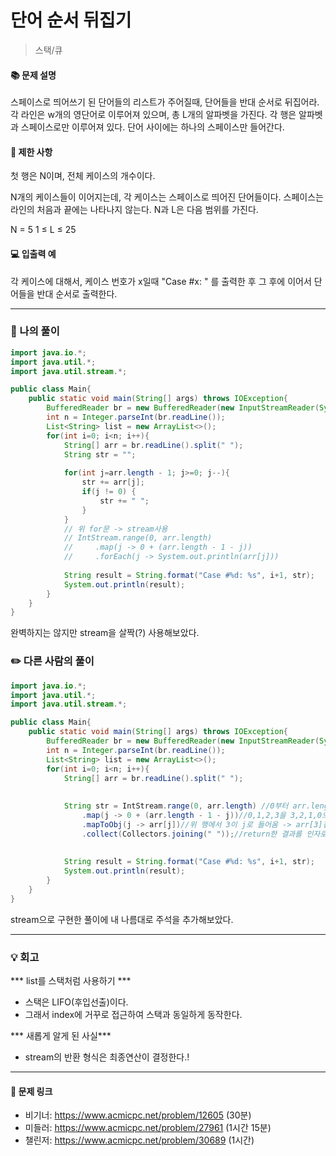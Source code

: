 # 단어 순서 뒤집기
>스택/큐

#### 📚 문제 설명
스페이스로 띄어쓰기 된 단어들의 리스트가 주어질때, 단어들을 반대 순서로 뒤집어라. 각 라인은 w개의 영단어로 이루어져 있으며, 총 L개의 알파벳을 가진다. 각 행은 알파벳과 스페이스로만 이루어져 있다. 단어 사이에는 하나의 스페이스만 들어간다.

#### 📌 제한 사항 
첫 행은 N이며, 전체 케이스의 개수이다.

N개의 케이스들이 이어지는데, 각 케이스는 스페이스로 띄어진 단어들이다. 스페이스는 라인의 처음과 끝에는 나타나지 않는다. N과 L은 다음 범위를 가진다.

N = 5
1 ≤ L ≤ 25


#### 💻 입출력 예
각 케이스에 대해서, 케이스 번호가 x일때  "Case #x: " 를 출력한 후 그 후에 이어서 단어들을 반대 순서로 출력한다.






---
### 📝 나의 풀이
```java
import java.io.*;
import java.util.*;
import java.util.stream.*;

public class Main{
    public static void main(String[] args) throws IOException{
        BufferedReader br = new BufferedReader(new InputStreamReader(System.in));
        int n = Integer.parseInt(br.readLine());
        List<String> list = new ArrayList<>();
        for(int i=0; i<n; i++){
            String[] arr = br.readLine().split(" ");
            String str = "";
            
            for(int j=arr.length - 1; j>=0; j--){
                str += arr[j];
                if(j != 0) {
                    str += " ";
                }
            }
            // 위 for문 -> stream사용
            // IntStream.range(0, arr.length)
            //     .map(j -> 0 + (arr.length - 1 - j))
            //     .forEach(j -> System.out.println(arr[j]))   
            
            String result = String.format("Case #%d: %s", i+1, str);
            System.out.println(result);
        }
    }
}
```

완벽하지는 않지만 stream을 살짝(?) 사용해보았다.

### ✏️ 다른 사람의 풀이
```java
import java.io.*;
import java.util.*;
import java.util.stream.*;

public class Main{
    public static void main(String[] args) throws IOException{
        BufferedReader br = new BufferedReader(new InputStreamReader(System.in));
        int n = Integer.parseInt(br.readLine());
        List<String> list = new ArrayList<>();
        for(int i=0; i<n; i++){
            String[] arr = br.readLine().split(" ");
    
            
            String str = IntStream.range(0, arr.length) //0부터 arr.length -1까지 순회(0,1,2,3)
                .map(j -> 0 + (arr.length - 1 - j))//0,1,2,3을 3,2,1,0으로 바꿔줌
                .mapToObj(j -> arr[j])//위 행에서 3이 j로 들어옴 -> arr[3]접근한 결과를 return
                .collect(Collectors.joining(" "));//return한 결과를 인자로 전달 -> 이거를 joining을 통해하나의 string으로 만듦(arr[3] arr[2] arr[1] arr[0]) 
                
                
            String result = String.format("Case #%d: %s", i+1, str);
            System.out.println(result);
        }
    }
}

```
stream으로 구현한 풀이에 내 나름대로 주석을 추가해보았다.

---
### 💡 회고

*** list를 스택처럼 사용하기  ***
- 스택은 LIFO(후입선출)이다.
- 그래서 index에 거꾸로 접근하여 스택과 동일하게 동작한다.

*** 새롭게 알게 된 사실***
- stream의 반환 형식은 최종연산이 결정한다.!

---
#### 🔗 문제 링크
- 비기너: https://www.acmicpc.net/problem/12605 (30분)
- 미들러: https://www.acmicpc.net/problem/27961  (1시간 15분)
- 챌린저: https://www.acmicpc.net/problem/30689 (1시간)